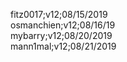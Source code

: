 fitz0017;v12;08/15/2019<br/>
osmanchien;v12;08/16/19<br/>
mybarry;v12;08/20/2019<br/>
mann1mal;v12;08/21/2019<br/>
